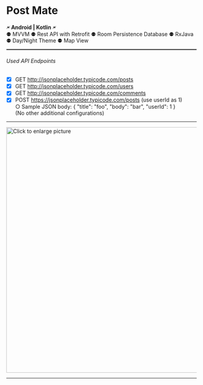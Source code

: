 # Post Mate 

**🗲 Android |  Kotlin 🗲** <br/>
⚉ MVVM ⚉ Rest API with Retrofit ⚉ Room Persistence Database ⚉ RxJava ⚉ Day/Night Theme ⚉ Map View <br/>

<hr style="border:0.5px solid gray"> </hr>

###### Used API Endpoints <br/>
- [x] GET http://jsonplaceholder.typicode.com/posts   <br/>
- [x]  GET http://jsonplaceholder.typicode.com/users   <br/>
- [x] GET http://jsonplaceholder.typicode.com/comments   <br/>
- [x] POST https://jsonplaceholder.typicode.com/posts (use userId as 1)   <br/>
○ Sample JSON body: { "title": "foo", "body": "bar", "userId": 1 }  <br/>
(No other additional configurations)

---
<a href="https://drive.google.com/uc?export=view&id=1CJVHRze6T09EMSTQvmq0boTDbDQeqFyM"><img src="https://drive.google.com/uc?export=view&id=1CJVHRze6T09EMSTQvmq0boTDbDQeqFyM" style="width: 650px; max-width: 100%; height: auto" title="Click to enlarge picture" />
  
  ---

